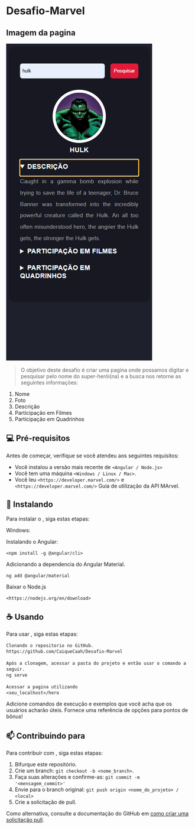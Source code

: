 # Desafio-Marvel

## Imagem da pagina
<img src="./src/image.png" alt="Exemplo de busca">

> O objetivo deste desafio é criar uma pagina onde possamos digitar e pesquisar pelo nome do super-herói(na) e a busca nos retorne as seguintes informações:
  1. Nome
  2. Foto
  3. Descrição
  4. Participação em Filmes
  5. Participação em Quadrinhos

## 💻 Pré-requisitos

Antes de começar, verifique se você atendeu aos seguintes requisitos:

- Você instalou a versão mais recente de `<Angular / Node.js>`
- Você tem uma máquina `<Windows / Linux / Mac>`.
- Você leu `<https://developer.marvel.com/>` e `<https://developer.marvel.com/>` Guia de utilização da API MArvel.

## 🚀 Instalando <Desafio-Marvel>

Para instalar o <Desafio-Marvel>, siga estas etapas:

Windows:

Instalando o Angular:
```
<npm install -g @angular/cli>
```

Adicionando a dependencia do Angular Material.
```
ng add @angular/material
```

Baixar o Node.js
```
<https://nodejs.org/en/download>
```

## ☕ Usando <Desafio-Marvel>

Para usar <Desafio-Marvel>, siga estas etapas:

```
Clonando o repositorio no GitHub.
https://github.com/CaiqueCaah/Desafio-Marvel

Após a clonagem, acessar a pasta do projeto e então usar o comando a seguir.
ng serve

Acessar a pagina utilizando
<seu_localhost>/hero
```

Adicione comandos de execução e exemplos que você acha que os usuários acharão úteis. Fornece uma referência de opções para pontos de bônus!

## 📫 Contribuindo para <Desafio-Marvel>

Para contribuir com <Desafio-Marvel>, siga estas etapas:

1. Bifurque este repositório.
2. Crie um branch: `git checkout -b <nome_branch>`.
3. Faça suas alterações e confirme-as: `git commit -m '<mensagem_commit>'`
4. Envie para o branch original: `git push origin <nome_do_projeto> / <local>`
5. Crie a solicitação de pull.

Como alternativa, consulte a documentação do GitHub em [como criar uma solicitação pull](https://help.github.com/en/github/collaborating-with-issues-and-pull-requests/creating-a-pull-request).

